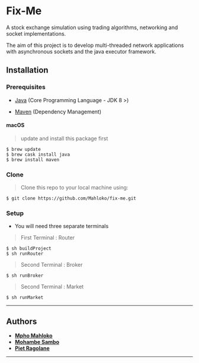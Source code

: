# Fix-Me

A stock exchange simulation using trading algorithms, networking and socket implementations.

The aim of this project is to develop multi-threaded network applications with asynchronous sockets and the java executor framework.

## Installation

### Prerequisites

   - [Java](https://www.java.com/) (Core Programming Language - JDK 8 >)
   
   - [Maven](https://maven.apache.org/) (Dependency Management)
   
#### macOS

> update and install this package first

```shell
$ brew update
$ brew cask install java
$ brew install maven
```

### Clone

> Clone this repo to your local machine using:

```
$ git clone https://github.com/Mahloko/fix-me.git
```

### Setup

- You will need three separate terminals

> First Terminal : Router

```shell
$ sh buildProject
$ sh runRouter
```

> Second Terminal : Broker

```shell
$ sh runBroker
```

> Second Terminal : Market

```shell
$ sh runMarket
```

---

## Authors

- **[Mpho Mahloko](https://github.com/Mahloko)**
- **[Mohambe Sambo]()**
- **[Piet Ragolane]()**

---
